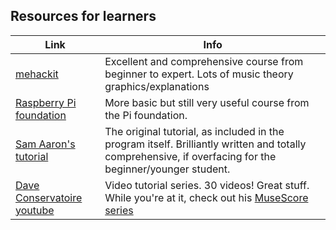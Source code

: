 


## Resources for learners
 Link | Info 
 --- | ---
 [mehackit](https://sonic-pi.mehackit.org/exercises/en/01-introduction/01-introduction.html) | Excellent and comprehensive course from beginner to expert. Lots of music theory graphics/explanations 
[Raspberry Pi foundation](https://projects.raspberrypi.org/en/projects/getting-started-with-sonic-pi) | More basic but still very useful course from the Pi foundation.
[Sam Aaron's tutorial](https://sonic-pi.net/tutorial.html) | The original tutorial, as included in the program itself. Brilliantly written and totally comprehensive, if overfacing for the beginner/younger student.
[Dave Conservatoire youtube](https://www.youtube.com/watch?v=4BPKaHV7Q5U&list=PLaitaNxyd8SHvTQjRGnMdKLsARXW7iYyp) | Video tutorial series. 30 videos! Great stuff. While you're at it, check out his [MuseScore series](https://www.youtube.com/watch?v=vVXjsQR8zqo&list=PLaitaNxyd8SE_D6PtNvA5vXn8VpXsbA7Z)


